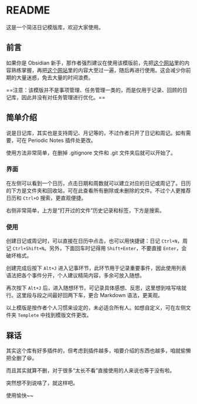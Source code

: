# README

这是一个简洁日记模版库，欢迎大家使用。

## 前言

如果你是 Obsidian 新手，那作者强烈建议在使用该模版前，先把[这个网站](https://markdown.com.cn)里的内容熟练掌握，再把[这个网站](https://help.obsidian.md)里的内容大至过一遍，随后再进行使用。这会减少你前期的大量迷惑，免去大量的时间浪费。

==注意：该模版并不是事项管理、任务管理一类的，而是仅用于记录、回顾的日记库，因此并没有对任务管理进行优化。==

## 简单介绍

说是日记库，其实也是支持周记、月记等的，不过作者只开了日记和周记。如有需要，可在 Periodic Notes 插件处更改。

使用方法非常简单，在删掉 .gitignore 文件和 .git 文件夹后就可以开始了。

### 界面

在左侧可以看到一个日历，点击日期和周数就可以建立对应的日记或周记了。日历的下方是文件夹和回收站，可在此查看所有删除或未删除的文件。不过个人更推荐日历和 `Ctrl+O` 搜索，更直观便捷。

右侧非常简单，上方是“打开过的文件”历史记录和标签，下方是搜索。

### 使用

创建日记或周记时，可以直接在日历中点击，也可以用快捷键：日记 `Ctrl+N`，周记 `Ctrl+Shift+N`。另外，下面回车时记得用 `Shift+Enter`，不要直接 `Enter`，会破坏格式。

创建完成后按下 `Alt+J` 进入记事环节，此环节用于记录重要事件，因此使用列表语法把各个事件分开，个人建议精简内容，多余可放入随想。

再次按下 `Alt+J` 后，进入随想环节，可记录具体感想、反思，这里想到啥写啥就行。这里段与段之间最好回两下车，更合 Markdown 语法，更美观。

以上模版是按作者个人习惯来设定的，未必适合所有人。如想自定义，可在左侧文件夹 `Templete` 中找到模版文件更改。

## 槑话

其实这个库有好多插件的，但考虑到插件越多，咱要介绍的东西也越多，咱就偷懒把全删了😆。

而且其实就算不删，对于很多“太长不看”直接使用的人来说也等于没有啦。

突然想不到说啥了，就这样吧。

使用愉快\~~